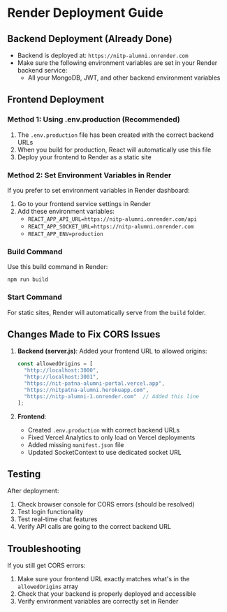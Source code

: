 # Render Deployment Guide

## Backend Deployment (Already Done)
- Backend is deployed at: `https://nitp-alumni.onrender.com`
- Make sure the following environment variables are set in your Render backend service:
  - All your MongoDB, JWT, and other backend environment variables

## Frontend Deployment

### Method 1: Using .env.production (Recommended)
1. The `.env.production` file has been created with the correct backend URLs
2. When you build for production, React will automatically use this file
3. Deploy your frontend to Render as a static site

### Method 2: Set Environment Variables in Render
If you prefer to set environment variables in Render dashboard:
1. Go to your frontend service settings in Render
2. Add these environment variables:
   - `REACT_APP_API_URL=https://nitp-alumni.onrender.com/api`
   - `REACT_APP_SOCKET_URL=https://nitp-alumni.onrender.com`
   - `REACT_APP_ENV=production`

### Build Command
Use this build command in Render:
```
npm run build
```

### Start Command
For static sites, Render will automatically serve from the `build` folder.

## Changes Made to Fix CORS Issues

1. **Backend (server.js)**: Added your frontend URL to allowed origins:
   ```javascript
   const allowedOrigins = [
     "http://localhost:3000",
     "http://localhost:3001", 
     "https://nit-patna-alumni-portal.vercel.app",
     "https://nitpatna-alumni.herokuapp.com",
     "https://nitp-alumni-1.onrender.com"  // Added this line
   ];
   ```

2. **Frontend**: 
   - Created `.env.production` with correct backend URLs
   - Fixed Vercel Analytics to only load on Vercel deployments
   - Added missing `manifest.json` file
   - Updated SocketContext to use dedicated socket URL

## Testing
After deployment:
1. Check browser console for CORS errors (should be resolved)
2. Test login functionality 
3. Test real-time chat features
4. Verify API calls are going to the correct backend URL

## Troubleshooting
If you still get CORS errors:
1. Make sure your frontend URL exactly matches what's in the `allowedOrigins` array
2. Check that your backend is properly deployed and accessible
3. Verify environment variables are correctly set in Render
